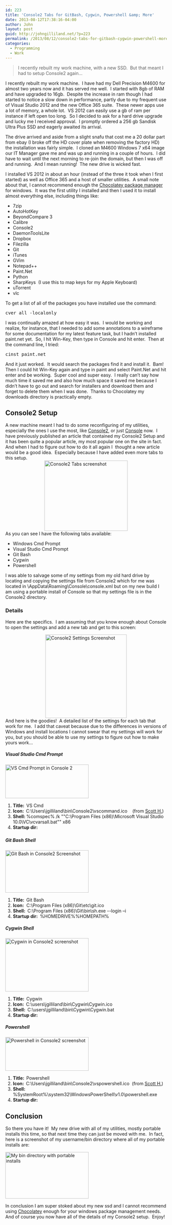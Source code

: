 ```yaml
---
id: 223
title: 'Console2 Tabs for GitBash, Cygwin, Powershell &amp; More'
date: 2013-08-12T17:38:16-04:00
author: John
layout: post
guid: http://johngilliland.net/?p=223
permalink: /2013/08/12/console2-tabs-for-gitbash-cygwin-powershell-more/
categories:
  - Programming
  - Work
---
```

<blockquote>I recently rebuilt my work machine, with a new SSD.  But that meant I had to setup Console2 again…</blockquote>
I recently rebuilt my work machine.  I have had my Dell Precision M4600 for almost two years now and it has served me well.  I started with 8gb of RAM and have upgraded to 16gb.  Despite the increase in ram though I had started to notice a slow down in performance, partly due to my frequent use of Visual Studio 2012 and the new Office 365 suite.  These newer apps use a lot of memory, a whole lot.  VS 2012 can easily use a gb of ram per instance if left open too long.  So I decided to ask for a hard drive upgrade and lucky me I received approval.  I promptly ordered a 256 gb Sandisk Ultra Plus SSD and eagerly awaited its arrival.

The drive arrived and aside from a slight snafu that cost me a 20 dollar part from ebay (I broke off the HD cover plate when removing the factory HD) the installation was fairly simple.  I cloned an M4600 Windows 7 x64 image our IT Manager gave me and was up and running in a couple of hours.  I did have to wait until the next morning to re-join the domain, but then I was off and running.  And I mean running!  The new drive is wicked fast.

I installed VS 2012 in about an hour (instead of the three it took when I first started) as well as Office 365 and a host of smaller utilities.  A small note about that, I cannot recommend enough the <a href="http://chocolatey.org/" target="_blank">Chocolatey package manager</a> for windows.  It was the first utility I installed and then I used it to install almost everything else, including things like:
<ul>
	<li>7zip</li>
	<li>AutoHotKey</li>
	<li>BeyondCompare 3</li>
	<li>Calibre</li>
	<li>Console2</li>
	<li>DaemonToolsLite</li>
	<li>Dropbox</li>
	<li>Filezilla</li>
	<li>Git</li>
	<li>iTunes</li>
	<li>GVim</li>
	<li>Notepad++</li>
	<li>Paint.Net</li>
	<li>Python</li>
	<li>SharpKeys  (I use this to map keys for my Apple Keyboard)</li>
	<li>uTorrent</li>
	<li>vlc</li>
</ul>
To get a list of all of the packages you have installed use the command:
<div>
<pre id="codeSnippet" class="csharpcode">cver all -localonly</pre>
</div>
<div>I was continually amazed at how easy it was.  I would be working and realize, for instance, that I needed to add some annotations to a wireframe for some documentation for my latest feature task, but I hadn’t installed paint.net yet.  So, I hit Win-Key, then type in Console and hit enter.  Then at the command line, I tried:</div>
<div>
<div>
<pre id="codeSnippet" class="csharpcode">cinst paint.net</pre>
</div>
<div>And it just worked.  It would search the packages find it and install it.  Bam!  Then I could hit Win-Key again and type in paint and select Paint.Net and hit enter and be working.  Super cool and super easy.  I really can’t say how much time it saved me and also how much space it saved me because I didn’t have to go out and search for installers and download them and forget to delete them when I was done.  Thanks to Chocolatey my downloads directory is practically empty.</div>
<h2>Console2 Setup</h2>
</div>
<div>A new machine meant I had to do some reconfiguring of my utilities, especially the ones I use the most, like <a href="https://www.google.com/search?q=console2" target="_blank">Console2</a>, or just <a href="http://sourceforge.net/projects/console/" target="_blank">Console</a> now.  I have previously published an article that contained my Console2 Setup and it has been quite a popular article, my most popular one on the site in fact.  And when I had to figure out how to do it all again I  thought a new article would be a good idea.  Especially because I have added even more tabs to this setup.</div>
<div><a href="/assets/images/image.png"><img style="background-image: none; float: none; padding-top: 0px; padding-left: 0px; margin-left: auto; display: block; padding-right: 0px; margin-right: auto; border-width: 0px;" title="Console2 Tabs" src="/assets/images/image_thumb.png" alt="Console2 Tabs screenshot" width="260" height="219" border="0" /></a>As you can see I have the following tabs available:</div>
<ul>
	<li>Windows Cmd Prompt</li>
	<li>Visual Studio Cmd Prompt</li>
	<li>Git Bash</li>
	<li>Cygwin</li>
	<li>Powershell</li>
</ul>
I was able to salvage some of my settings from my old hard drive by locating and copying the settings file from Console2 which for me was located in \AppData\Roaming\Console\console.xml but on my new build I am using a portable install of Console so that my settings file is in the Console2 directory.
<h3>Details</h3>
Here are the specifics.  I am assuming that you know enough about Console to open the settings and add a new tab and get to this screen:

<a href="/assets/images/image1.png"><img style="background-image: none; float: none; padding-top: 0px; padding-left: 0px; margin-left: auto; display: block; padding-right: 0px; margin-right: auto; border-width: 0px;" title="Console2 Settings" src="/assets/images/image_thumb1.png" alt="Console2 Settings Screenshot" width="254" height="260" border="0" /></a>
And here is the goodies!  A detailed list of the settings for each tab that work for me.  I add that caveat because due to the differences in versions of Windows and install locations I cannot swear that my settings will work for you, but you should be able to use my settings to figure out how to make yours work…
<h5>Visual Studio Cmd Prompt</h5>
<a href="/assets/images/image2.png"><img style="background-image: none; padding-top: 0px; padding-left: 0px; display: inline; padding-right: 0px; border-width: 0px;" title="VS Cmd Prompt in Console 2" src="/assets/images/image_thumb2.png" alt="VS Cmd Prompt in Console 2" width="260" height="105" border="0" /></a>
<ol>
	<li><strong>Title:  </strong>VS Cmd</li>
	<li><strong>Icon:  </strong>C:\Users\jgilliland\bin\Console2\vscommand.ico    (from <a title="Awesome Icons for Powershell and VS Cmd Prompt from Scott Hanselman" href="http://www.hanselman.com/blog/AwesomeVisualStudioCommandPromptAndPowerShellIconsWithOverlays.aspx" target="_blank" rel="Awesome Icons for Powershell and VS Cmd Prompt">Scott H.</a>)</li>
	<li><strong>Shell: </strong>%comspec% /k ""C:\Program Files (x86)\Microsoft Visual Studio 10.0\VC\vcvarsall.bat"" x86</li>
	<li><strong>Startup dir:</strong></li>
</ol>
<h5></h5>
<h5>Git Bash Shell</h5>
<a href="/assets/images/image3.png"><img style="background-image: none; padding-top: 0px; padding-left: 0px; display: inline; padding-right: 0px; border-width: 0px;" title="Git Bash in Console2 Screenshot" src="/assets/images/image_thumb3.png" alt="Git Bash in Console2 Screenshot" width="260" height="132" border="0" /></a>
<ol>
	<li><strong>Title:  </strong>Git Bash</li>
	<li><strong>Icon:</strong>  C:\Program Files (x86)\Git\etc\git.ico</li>
	<li><strong>Shell:  </strong>C:\Program Files (x86)\Git\bin\sh.exe --login –i</li>
	<li><strong>Startup dir:  </strong>%HOMEDRIVE%%HOMEPATH%</li>
</ol>
<h5>Cygwin Shell</h5>
<a href="/assets/images/image4.png"><img style="background-image: none; padding-top: 0px; padding-left: 0px; display: inline; padding-right: 0px; border-width: 0px;" title="Cygwin in Console2 screenshot" src="/assets/images/image_thumb4.png" alt="Cygwin in Console2 screenshot" width="260" height="166" border="0" /></a>
<ol>
	<li><strong>Title:  </strong>Cygwin</li>
	<li><strong>Icon:  </strong>C:\users\jgilliland\bin\Cygwin\Cygwin.ico</li>
	<li><strong>Shell:  </strong>C:\users\jgilliland\bin\Cygwin\Cygwin.bat</li>
	<li><strong>Startup dir:  </strong></li>
</ol>
<h5>Powershell</h5>
<a href="/assets/images/image5.png"><img style="background-image: none; padding-top: 0px; padding-left: 0px; display: inline; padding-right: 0px; border-width: 0px;" title="Powershell in Console2 screenshot" src="/assets/images/image_thumb5.png" alt="Powershell in Console2 screenshot" width="260" height="105" border="0" /></a>
<ol>
	<li><strong>Title:  </strong>Powershell</li>
	<li><strong>Icon:  </strong>C:\Users\jgilliland\bin\Console2\vspowershell.ico  (from <a title="Awesome Icons for Powershell and VS Cmd Prompt from Scott Hanselman" href="http://www.hanselman.com/blog/AwesomeVisualStudioCommandPromptAndPowerShellIconsWithOverlays.aspx" target="_blank" rel="Awesome Icons for Powershell and VS Cmd Prompt">Scott H.</a>)</li>
	<li><strong>Shell: </strong>%SystemRoot%\system32\WindowsPowerShell\v1.0\powershell.exe</li>
	<li><strong>Startup dir:</strong></li>
</ol>
<h2>Conclusion</h2>
So there you have it!  My new drive with all of my utilities, mostly portable installs this time, so that next time they can just be moved with me.  In fact, here is a screenshot of my username/bin directory where all of my portable installs are:

<a href="/assets/images/image6.png"><img style="background-image: none; padding-top: 0px; padding-left: 0px; display: inline; padding-right: 0px; border-width: 0px;" title="Bin directory with portable installs for utils" src="/assets/images/image_thumb6.png" alt="My bin directory with portable installs" width="260" height="145" border="0" /></a>

In conclusion I am super stoked about my new ssd and I cannot recommend using <a href="http://chocolatey.org/" target="_blank">Chocolatey</a> enough for your windows package management needs.  And of course you now have all of the details of my Console2 setup.  Enjoy!